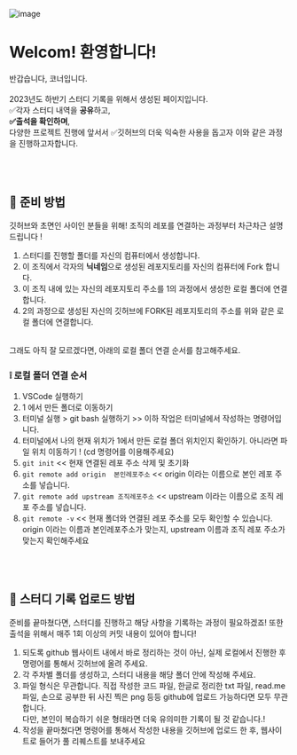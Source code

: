 ![image](https://github.com/DS-Corner-Study/.github/assets/101644134/9c154442-9076-4f51-9945-0d16efa85629)

# Welcom! 환영합니다!
반갑습니다, 코너입니다. </br> </br> 
2023년도 하반기 스터디 기록을 위해서 생성된 페이지입니다.</br>
✅각자 스터디 내역을 **공유**하고, </br>
**✅출석을 확인하며**,</br>
다양한 프로젝트 진행에 앞서서 ✅깃허브의 더욱 익숙한 사용을 돕고자 이와 같은 과정을 진행하고자합니다. 
</br> </br> </br> </br>

## 🤔 준비 방법 
깃허브와 초면인 사이인 분들을 위해! 조직의 레포를 연결하는 과정부터 차근차근 설명드립니다 !
1. 스터디를 진행할 폴더를 자신의 컴퓨터에서 생성합니다.
2. 이 조직에서 각자의 **닉네임**으로 생성된 레포지토리를 자신의 컴퓨터에 Fork  합니다.
3. 이 조직 내에 있는 자신의 레포지토리 주소를 1의 과정에서 생성한 로컬 폴더에 연결합니다.
4. 2의 과정으로 생성된 자신의 깃허브에 FORK된 레포지토리의 주소를 위와 같은 로컬 폴더에 연결합니다.
</br> </br>

그래도 아직 잘 모르겠다면, 아래의 로컬 폴더 연결 순서를 참고해주세요.
### ❕ 로컬 폴더 연결 순서 
1. VSCode 실행하기
2. 1 에서 만든 폴더로 이동하기
3. 터미널 실행 > git bash 실행하기 >> 이하 작업은 터미널에서 작성하는 명령어입니다.
4. 터미널에서 나의 현재 위치가 1에서 만든 로컬 폴더 위치인지 확인하기.
아니라면 파일 위치 이동하기 ! (cd 명령어를 이용해주세요)
5. ``` git init ```
<< 현재 연결된 레포 주소 삭제 및 초기화
6. ``` git remote add origin  본인레포주소 ``` 
<< origin 이라는 이름으로 본인 레포 주소를 넣습니다.
7. ``` git remote add upstream 조직레포주소 ``` 
<< upstream 이라는 이름으로 조직 레포 주소를 넣습니다.
8. ``` git remote -v ```
<< 현재 폴더와 연결된 레포 주소를 모두 확인할 수 있습니다. origin 이라는 이름과 본인레포주소가 맞는지,  upstream 이름과 조직 레포 주소가 맞는지 확인해주세요
</br> </br> </br> </br>


## 🤗 스터디 기록 업로드 방법
준비를 끝마쳤다면, 스터디를 진행하고 해당 사항을 기록하는 과정이 필요하겠죠! 또한 출석을 위해서 매주 1회 이상의 커밋 내용이 있어야 합니다!

1. 되도록 github 웹사이트 내에서 바로 정리하는 것이 아닌, 실제 로컬에서 진행한 후 명령어를 통해서 깃허브에 올려 주세요.
2. 각 주차별 폴더를 생성하고, 스터디 내용을 해당 폴더 안에 작성해 주세요.
3. 파일 형식은 무관합니다. 직접 작성한 코드 파일, 한글로 정리한 txt 파일, read.me 파일, 손으로 공부한 뒤 사진 찍은 png 등등 github에 업로드 가능하다면 모두 무관합니다. </br>
   다만, 본인이 복습하기 쉬운 형태라면 더욱 유의미한 기록이 될 것 같습니다.!
4. 작성을 끝마쳤다면 명령어를 통해서 작성한 내용을 깃허브에 업로드 한 후, 웹사이트로 들어가 풀 리퀘스트를 보내주세요

